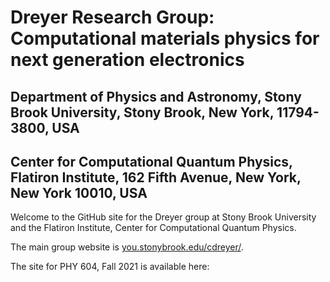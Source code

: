 # Dreyer Research Group: Computational materials physics for next generation electronics
## Department of Physics and Astronomy, Stony Brook University, Stony Brook, New York, 11794-3800, USA
## Center for Computational Quantum Physics, Flatiron Institute, 162 Fifth Avenue, New York, New York 10010, USA

Welcome to the GitHub site for the Dreyer group at Stony Brook University and the Flatiron Institute, Center for Computational Quantum Physics.

The main group website is [you.stonybrook.edu/cdreyer/](https://you.stonybrook.edu/cdreyer/).

The site for PHY 604, Fall 2021 is available here:
